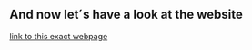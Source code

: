 ## And now let´s have a look at the website

[link to this exact webpage](https://github.com/matsvanhattum/markdown-portfolio/pull/3)
